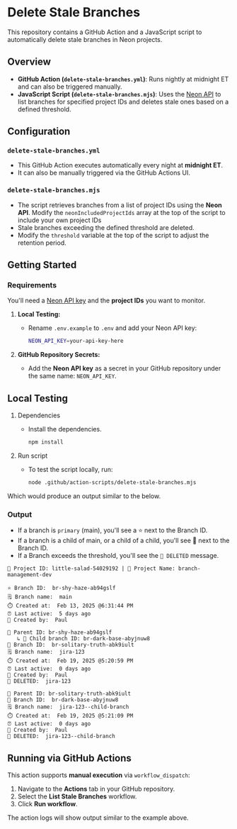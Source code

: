# Delete Stale Branches

This repository contains a GitHub Action and a JavaScript script to automatically delete stale branches in Neon projects.

## Overview

- **GitHub Action (`delete-stale-branches.yml`)**: Runs nightly at midnight ET and can also be triggered manually.
- **JavaScript Script (`delete-stale-branches.mjs`)**: Uses the [Neon API](https://api-docs.neon.tech/reference/getting-started-with-neon-api) to list branches for specified project IDs and deletes stale ones based on a defined threshold.

## Configuration

### `delete-stale-branches.yml`

- This GitHub Action executes automatically every night at **midnight ET**.
- It can also be manually triggered via the GitHub Actions UI.

### `delete-stale-branches.mjs`

- The script retrieves branches from a list of project IDs using the **Neon API**.
  Modify the `neonIncludedProjectIds` array at the top of the script to include your own project IDs
- Stale branches exceeding the defined threshold are deleted.
- Modify the `threshold` variable at the top of the script to adjust the retention period.

## Getting Started

### Requirements

You'll need a [Neon API key](https://api-docs.neon.tech/reference/createapikey) and the **project IDs** you want to monitor.

1. **Local Testing:**

   - Rename `.env.example` to `.env` and add your Neon API key:
     ```sh
     NEON_API_KEY=your-api-key-here
     ```

2. **GitHub Repository Secrets:**
   - Add the **Neon API key** as a secret in your GitHub repository under the same name: `NEON_API_KEY`.

## Local Testing

1. Dependencies

   - Install the dependencies.

     ```sh
     npm install
     ```

2. Run script

   - To test the script locally, run:

     ```sh
     node .github/action-scripts/delete-stale-branches.mjs
     ```

Which would produce an output similar to the below.

### Output

- If a branch is `primary` (main), you'll see a ⭐ next to the Branch ID.
- If a branch is a child of main, or a child of a child, you'll see 🌿 next to the Branch ID.
- If a Branch exceeds the threshold, you'll see the `🚨 DELETED` message.

```
🚀 Project ID: little-salad-54029192 | 📛 Project Name: branch-management-dev

⭐ Branch ID:  br-shy-haze-ab94gslf
🗒️ Branch name:  main
⏱️ Created at:  Feb 13, 2025 @6:31:44 PM
⏰ Last active:  5 days ago
👤 Created by:  Paul

👥 Parent ID: br-shy-haze-ab94gslf
   ↳ 👶 Child branch ID: br-dark-base-abyjnuw8
🌿 Branch ID:  br-solitary-truth-abk9iult
🗒️ Branch name:  jira-123
⏱️ Created at:  Feb 19, 2025 @5:20:59 PM
⏰ Last active:  0 days ago
👤 Created by:  Paul
🚨 DELETED:  jira-123

👥 Parent ID: br-solitary-truth-abk9iult
🌿 Branch ID:  br-dark-base-abyjnuw8
🗒️ Branch name:  jira-123--child-branch
⏱️ Created at:  Feb 19, 2025 @5:21:09 PM
⏰ Last active:  0 days ago
👤 Created by:  Paul
🚨 DELETED:  jira-123--child-branch
```

## Running via GitHub Actions

This action supports **manual execution** via `workflow_dispatch`:

1. Navigate to the **Actions** tab in your GitHub repository.
2. Select the **List Stale Branches** workflow.
3. Click **Run workflow**.

The action logs will show output similar to the example above.
